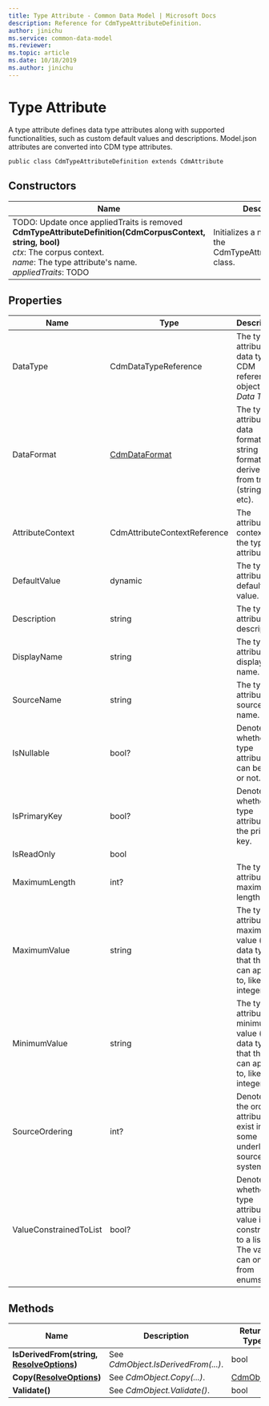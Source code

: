 ```yaml
---
title: Type Attribute - Common Data Model | Microsoft Docs
description: Reference for CdmTypeAttributeDefinition.
author: jinichu
ms.service: common-data-model
ms.reviewer: 
ms.topic: article
ms.date: 10/18/2019
ms.author: jinichu
---
```


# Type Attribute

A type attribute defines data type attributes along with supported functionalities, such as custom default values and descriptions. Model.json attributes are converted into CDM type attributes.

```
public class CdmTypeAttributeDefinition extends CdmAttribute
```

## Constructors
|Name|Description|
|---|---|
|TODO: Update once appliedTraits is removed<br/>**CdmTypeAttributeDefinition(CdmCorpusContext, string, bool)**<br/>*ctx*: The corpus context.<br/>*name*: The type attribute's name.<br/>*appliedTraits*: TODO|Initializes a new instance of the CdmTypeAttributeDefinition class.|

## Properties
|Name|Type|Description|
|---|---|---|
|DataType|CdmDataTypeReference|The type attribute's data type, a CDM reference object (see *Data Type*).|
|DataFormat|[CdmDataFormat](dataformat.md)|The type attribute's data format, in a string format derived from traits (string, int, etc).|
|AttributeContext|CdmAttributeContextReference |The attribute context of the type attribute.|
|DefaultValue|dynamic|The type attribute's default value.|
|Description|string|The type attribute's description.|
|DisplayName|string|The type attribute's display name.|
|SourceName|string|The type attribute's source name.|
|IsNullable|bool?|Denotes whether the type attribute can be null or not.|
|IsPrimaryKey|bool?|Denotes whether the type attribute is the primary key.|
|IsReadOnly|bool||Denotes whether the type attribute is read only.|
|MaximumLength|int?|The type attribute's maximum length.|
|MaximumValue|string|The type attribute's maximum value (for data types that this can apply to, like integers).|
|MinimumValue|string|The type attribute's minimum value (for data types that this can apply to, like integers).|
|SourceOrdering|int?|Denotes the order attributes exist in some underlying source system.|
|ValueConstrainedToList|bool?|Denotes whether the type attribute's value is constrained to a list. The values can only be from enums.|

## Methods
|Name|Description|Return Type|
|---|---|---|
|**IsDerivedFrom(string, [ResolveOptions](../utilities/resolveoptions.md))**|See *CdmObject.IsDerivedFrom(...)*.|bool|
|**Copy([ResolveOptions](../utilities/resolveoptions.md))**|See *CdmObject.Copy(...)*.|[CdmObject](cdmobject.md)|
|**Validate()**|See *CdmObject.Validate()*.|bool|

